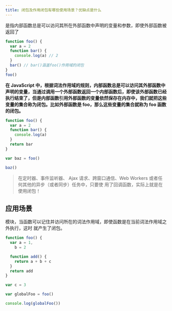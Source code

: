 ```yaml
---
title: 闭包及作用闭包有哪些使用场景？优缺点是什么
---
```


是指内部函数总是可以访问其所在外部函数中声明的变量和参数，即使外部函数被返回了

```js
function foo() {
  var a = 2
  function bar() {
    console.log(a) // 2
  }
  bar() // bar()涵盖foo()作用域的闭包
}
foo()
```

**在 JavaScript 中，根据词法作用域的规则，内部函数总是可以访问其外部函数中声明的变量，当通过调用一个外部函数返回一个内部函数后，即使该外部函数已经执行结束了，但是内部函数引用外部函数的变量依然保存在内存中，我们就把这些变量的集合称为闭包。比如外部函数是 foo，那么这些变量的集合就称为 foo 函数的闭包。**

```js
function foo() {
  var a = 2
  function bar() {
    console.log(a)
  }
  return bar
}

var baz = foo()

baz()
```

> 在定时器、事件监听器、
> Ajax 请求、跨窗口通信、Web Workers 或者任何其他的异步（或者同步）任务中，只要使
> 用了回调函数，实际上就是在使用闭包！

## 应用场景

模块，当函数可以记住并访问所在的词法作用域，即使函数是在当前词法作用域之外执行，这时
就产生了闭包。

```js
function foo() {
  var a = 1,
    b = 2

  function add() {
    return a + b + c
  }
  return add
}

var c = 3

var globalFoo = foo()

console.log(globalFoo())
```
